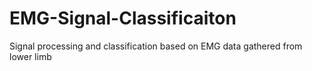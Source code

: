 # EMG-Signal-Classificaiton
Signal processing and classification based on EMG data gathered from lower limb
